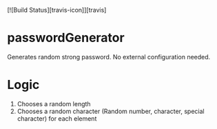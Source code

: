 [![Build Status][travis-icon]][travis]

# passwordGenerator

Generates random strong password. No external configuration needed.

# Logic

1. Chooses a random length
2. Chooses a random character (Random number, character, special character) for each element
